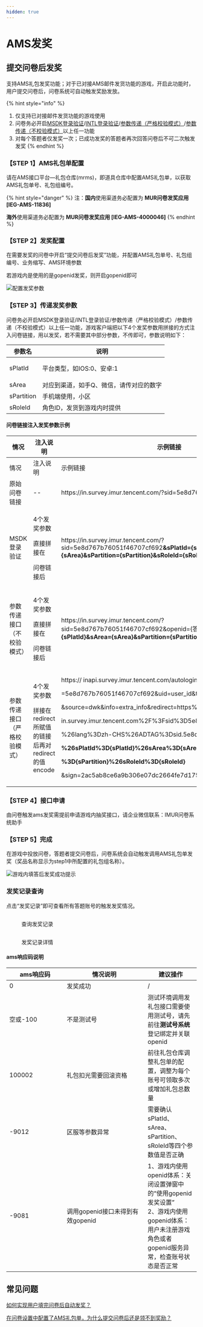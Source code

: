 ```yaml
---
hidden: true
---
```


# AMS发奖

## 提交问卷后发奖

支持AMS礼包发奖功能；对于已对接AMS邮件发货功能的游戏，开启此功能时，用户提交问卷后，问卷系统可自动触发奖励发放。

{% hint style="info" %}
1. 仅支持已对接邮件发货功能的游戏使用
2. 问卷务必开启[MSDK登录验证](../../cao-zuo-zhi-yin/wen-juan-she-zhi/da-ti-xian-zhi-she-zhi/#msdk-deng-lu-yan-zheng)/[INTL登录验证](../../api-wen-dang/intl-deng-lu-tai-cai-ji.md)/[参数传递（严格校验模式）](../../cao-zuo-zhi-yin/wen-juan-she-zhi/chuan-can-tiao-zhuan-hui-tiao.md#can-shu-chuan-di-jie-kou-yan-ge-xiao-yan-mo-shi)/[参数传递（不校验模式）](../../cao-zuo-zhi-yin/wen-juan-she-zhi/chuan-can-tiao-zhuan-hui-tiao.md#can-shu-chuan-di-jie-kou-bu-xiao-yan-mo-shi)以上任一功能
3. 对每个答题者仅发奖一次；已成功发奖的答题者再次回答问卷后不可二次触发发奖
{% endhint %}

### 【STEP 1】AMS礼包单配置

请在AMS接口平台—礼包仓库(mrms)，即道具仓库中配置AMS礼包单，以获取AMS礼包单号、礼包组编号。

{% hint style="danger" %}
注：**国内**使用渠道务必配置为 **MUR问卷发奖应用 \[IEG-AMS-11836]**

&#x20;      **海外**使用渠道务必配置为 **MUR问卷发奖应用 \[IEG-AMS-4000046]**
{% endhint %}

### 【STEP 2】发奖配置

在需要发奖的问卷中开启“提交问卷后发奖”功能，并配置AMS礼包单号、礼包组编号、业务缩写、AMS环境参数

若游戏内是使用的是gopenid发奖，则开启gopenid即可

![配置发奖参数](../../.gitbook/assets/Snipaste_2023-10-17_17-43-35.png)

### 【STEP 3】传递发奖参数

问卷务必开启MSDK登录验证/INTL登录验证/参数传递（严格校验模式）/参数传递（不校验模式）以上任一功能，游戏客户端把以下4个发奖参数用拼接的方式注入问卷链接，用以发奖，若不需要其中部分参数，不传即可，参数说明如下：

| 参数名                   | 说明                   |
| --------------------- | -------------------- |
| <p></p><p>sPlatId</p> | 平台类型，如IOS:0、安卓:1     |
| sArea                 | 对应到渠道，如手Q、微信，请传对应的数字 |
| sPartition            | 手机端使用，小区             |
| sRoleId               |  角色ID，发货到游戏内时提供      |

#### 问卷链接注入发奖参数示例

<table data-header-hidden><thead><tr><th width="180.61832587663224">情况</th><th width="150">注入说明</th><th>示例链接</th></tr></thead><tbody><tr><td>情况</td><td>注入说明</td><td>示例链接</td></tr><tr><td>原始问卷链接</td><td>--</td><td>https://in.survey.imur.tencent.com/?sid=5e8d767b76051f46707cf692</td></tr><tr><td>MSDK登录验证</td><td><p>4个发奖参数</p><p>直接拼接在</p><p>问卷链接后</p></td><td>https://in.survey.imur.tencent.com/?sid=5e8d767b76051f46707cf692<strong>&#x26;sPlatId={sPlatId}&#x26;sArea={sArea}&#x26;sPartition={sPartition}&#x26;sRoleId={sRoleId}</strong></td></tr><tr><td>参数传递接口<br>（不校验模式）</td><td><p>4个发奖参数</p><p>直接拼接在</p><p>问卷链接后</p></td><td>https://in.survey.imur.tencent.com/?sid=5e8d767b76051f46707cf692&#x26;openid={答题者openid}<strong>&#x26;sPlatId={sPlatId}&#x26;sArea={sArea}&#x26;sPartition={sPartition}&#x26;sRoleId={sRoleId}</strong></td></tr><tr><td>参数传递接口<br>（严格校验模式）</td><td><p>4个发奖参数</p><p>拼接在redirect所赋值的链接后再对redirect的值encode</p></td><td><p>https:// inapi.survey.imur.tencent.com/autologin?sid</p><p>=5e8d767b76051f46707cf692&#x26;uid=user_id&#x26;timestamp=1573455797</p><p>&#x26;source=dwk&#x26;info=extra_info&#x26;redirect=https%3A%2F%2F</p><p>in.survey.imur.tencent.com%2F%3Fsid%3D5e8d767b76051f46707cf692</p><p>%26lang%3Dzh-CHS%26ADTAG%3Dsid.5e8d767b76051f46707cf692</p><p><strong>%26sPlatId%3D{sPlatId}%26sArea%3D{sArea}%26sPartition</strong></p><p><strong>%3D{sPartition}%26sRoleId%3D{sRoleId}</strong></p><p>&#x26;sign=2ac5ab8ce6a9b306e07dc2664fe7d175</p></td></tr></tbody></table>

### 【STEP 4】接口申请

由问卷触发ams发奖需提前申请游戏内抽奖接口，请企业微信联系：IMUR问卷系统助手

### 【STEP 5】完成

在游戏中投放问卷，答题者提交问卷后，问卷系统会自动触发调用AMS礼包单发奖（奖品名称显示为step1中所配置的礼包组名称）。

![游戏内填答后发奖成功提示](../../.gitbook/assets/Snipaste_2023-12-06_14-12-48.png)

### 发奖记录查询

点击“发奖记录”即可查看所有答题账号的触发发奖情况。

<figure><img src="../../.gitbook/assets/image (5) (1) (1) (1).png" alt=""><figcaption><p>查询发奖记录</p></figcaption></figure>

<figure><img src="../../.gitbook/assets/image (2) (3) (1).png" alt=""><figcaption><p>发奖记录详情</p></figcaption></figure>

#### ams响应码说明

<table><thead><tr><th width="136">ams响应码</th><th width="198.33333333333331">情况说明</th><th>建议操作</th></tr></thead><tbody><tr><td>0</td><td>发奖成功</td><td>/</td></tr><tr><td>空或-100</td><td>不是测试号</td><td>测试环境调用发礼包接口需要使用测试号，请先前往<strong>测试号系统</strong>登记绑定并关联openid</td></tr><tr><td>100002</td><td>礼包扣光需要回滚资格</td><td>前往礼包仓库调整礼包单的配置，调整为每个账号可领取多次或增加礼包总数量</td></tr><tr><td>-9012</td><td>区服等参数异常</td><td>需要确认sPlatId、sArea、sPartition、sRoleId等四个参数值是否正确</td></tr><tr><td>-9081</td><td>调用gopenid接口未得到有效gopenid</td><td>1、游戏内使用openid体系：关闭设置弹窗中的“使用gopenid发奖设置”<br>2、游戏内使用gopenid体系：用户未注册游戏角色或者gopenid服务异常，检查账号状态是否正常</td></tr></tbody></table>

## 常见问题

[如何实现用户填完问卷后自动发奖？](../../chang-jian-wen-ti/you-xi-nei-qian/ams-fa-jiang-she-zhi.md)

[在问卷设置中配置了AMS礼包单，为什么提交问卷后还是领不到奖励？](../../chang-jian-wen-ti/zai-wen-juan-she-zhi-zhong-pei-zhi-le-ams-li-bao-dan-wei-shi-mo-ti-jiao-wen-juan-hou-huan-shi-ling-b.md)
